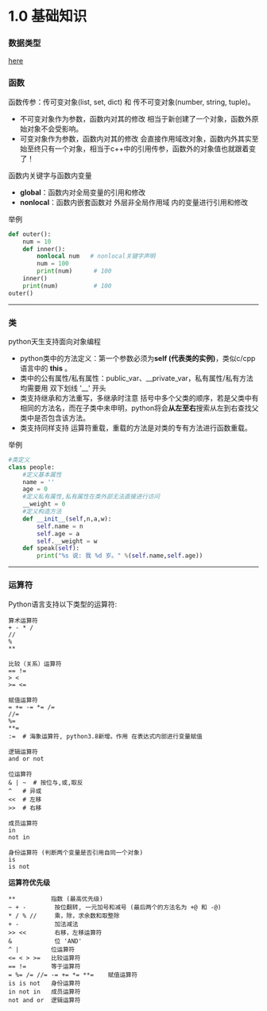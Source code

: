 # 1.0 基础知识
### 数据类型
[here](README.md)

### 函数
函数传参：传可变对象(list, set, dict) 和 传不可变对象(number, string, tuple)。
- 不可变对象作为参数，函数内对其的修改 相当于新创建了一个对象，函数外原始对象不会受影响。
- 可变对象作为参数，函数内对其的修改 会直接作用域改对象，函数内外其实至始至终只有一个对象，相当于c++中的引用传参，函数外的对象值也就跟着变了！

函数内关键字与函数内变量
- **global**：函数内对全局变量的引用和修改
- **nonlocal**：函数内嵌套函数对 外层非全局作用域 内的变量进行引用和修改

举例
```python
def outer():
    num = 10
    def inner():
        nonlocal num   # nonlocal关键字声明
        num = 100
        print(num)		# 100
    inner()
    print(num)			# 100
outer()
```

---

### 类
python天生支持面向对象编程
- python类中的方法定义：第一个参数必须为**self (代表类的实例)**，类似c/cpp语言中的 **this** 。
- 类中的公有属性/私有属性：public\_var、\_\_private\_var，私有属性/私有方法 均需要用 双下划线 '\_\_' 开头
- 类支持继承和方法重写，多继承时注意 括号中多个父类的顺序，若是父类中有相同的方法名，而在子类中未申明，python将会**从左至右**搜索从左到右查找父类中是否包含该方法。
- 类支持同样支持 运算符重载，重载的方法是对类的专有方法进行函数重载。

举例
```python
#类定义
class people:
    #定义基本属性
    name = ''
    age = 0
    #定义私有属性,私有属性在类外部无法直接进行访问
    __weight = 0
    #定义构造方法
    def __init__(self,n,a,w):
        self.name = n
        self.age = a
        self.__weight = w
    def speak(self):
        print("%s 说: 我 %d 岁。" %(self.name,self.age))
```

---

### 运算符

Python语言支持以下类型的运算符:

```
算术运算符
+ - * /
//
%
**

比较（关系）运算符
== !=
> <
>= <=

赋值运算符
= += -= *= /=
//=
%=
**=
:=  # 海象运算符, python3.8新增。作用 在表达式内部进行变量赋值

逻辑运算符
and or not

位运算符
& | ~  # 按位与,或,取反
^   # 异或
<<  # 左移
>>  # 右移

成员运算符
in
not in

身份运算符 (判断两个变量是否引用自同一个对象)
is
is not
```

**运算符优先级**

```
**			指数 (最高优先级)
~ + -		 按位翻转, 一元加号和减号 (最后两个的方法名为 +@ 和 -@)
* / % //	 乘，除，求余数和取整除
+ -		     加法减法
>> <<		 右移，左移运算符
&			 位 'AND'
^ |   		位运算符
<= < > >= 	比较运算符
== !=	 	等于运算符
= %= /= //= -= += *= **=	赋值运算符
is is not 	身份运算符
in not in 	成员运算符
not and or	逻辑运算符
```
